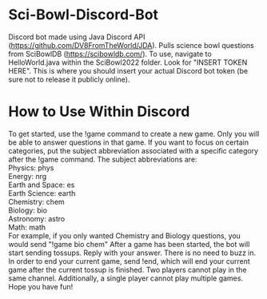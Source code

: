 # Sci-Bowl-Discord-Bot
Discord bot made using Java Discord API (https://github.com/DV8FromTheWorld/JDA). Pulls science bowl questions from SciBowlDB (https://scibowldb.com/). 
To use, navigate to HelloWorld.java within the SciBowl2022 folder. Look for "INSERT TOKEN HERE". This is where you should insert your actual Discord bot token (be sure not to release it publicly online). 
# How to Use Within Discord
To get started, use the !game command to create a new game. Only you will be able to answer questions in that game.
If you want to focus on certain categories, put the subject abbreviation associated with a specific category after the !game command.
The subject abbreviations are:  
Physics: phys  
Energy: nrg  
Earth and Space: es  
Earth Science: earth  
Chemistry: chem  
Biology: bio  
Astronomy: astro  
Math: math  
For example, if you only wanted Chemistry and Biology questions, you would send "!game bio chem"
After a game has been started, the bot will start sending tossups. Reply with your answer. There is no need to buzz in.
In order to end your current game, send !end, which will end your current game after the current tossup is finished.
Two players cannot play in the same channel. Additionally, a single player cannot play multiple games.
Hope you have fun!
